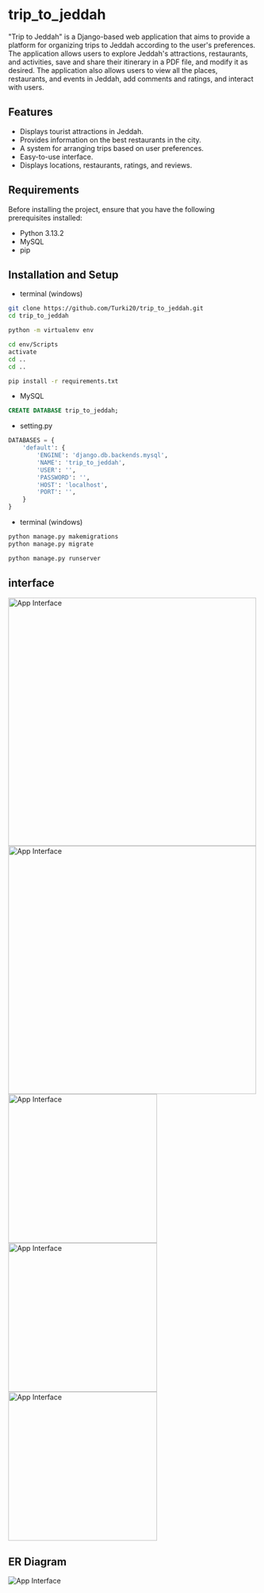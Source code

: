 # trip_to_jeddah
"Trip to Jeddah" is a Django-based web application that aims to provide a platform for organizing trips to Jeddah according to the user's preferences. The application allows users to explore Jeddah's attractions, restaurants, and activities, save and share their itinerary in a PDF file, and modify it as desired. The application also allows users to view all the places, restaurants, and events in Jeddah, add comments and ratings, and interact with users.

## Features
- Displays tourist attractions in Jeddah.
- Provides information on the best restaurants in the city.
- A system for arranging trips based on user preferences.
- Easy-to-use interface.
- Displays locations, restaurants, ratings, and reviews.

## Requirements
Before installing the project, ensure that you have the following prerequisites installed:
- Python 3.13.2
- MySQL
- pip

## Installation and Setup
* terminal (windows)
```bash
git clone https://github.com/Turki20/trip_to_jeddah.git
cd trip_to_jeddah
```
```bash
python -m virtualenv env
```
```bash
cd env/Scripts
activate
cd ..
cd ..
```
```bash
pip install -r requirements.txt
```

* MySQL
```sql
CREATE DATABASE trip_to_jeddah;
```
* setting.py
```python
DATABASES = {
    'default': {
        'ENGINE': 'django.db.backends.mysql',
        'NAME': 'trip_to_jeddah',
        'USER': '',
        'PASSWORD': '',
        'HOST': 'localhost',
        'PORT': '',
    }
}
```
* terminal (windows)
``` bash
python manage.py makemigrations
python manage.py migrate
```
```bash
python manage.py runserver
```

## interface
<img src="https://github.com/user-attachments/assets/5b0cc2d4-cf74-440a-b1ea-488e3d61ff80" alt="App Interface" width="500"/>
<img src="https://github.com/user-attachments/assets/c72dab17-3e97-487b-b72d-dcde9a09887e" alt="App Interface" width="500"/>
<br>
<img src="https://github.com/user-attachments/assets/a03feac5-7542-4651-b100-83211daf2dcc" alt="App Interface" width="300"/>
<img src="https://github.com/user-attachments/assets/3dc730cd-c89b-4119-81eb-4c4e5443669d" alt="App Interface" width="300"/>
<img src="https://github.com/user-attachments/assets/33f1237b-ccf2-4e00-8c1e-1ad3f6f55bcc" alt="App Interface" width="300"/>

## ER Diagram
<img src="https://github.com/user-attachments/assets/366453ed-6764-46ea-919e-4d9de189f542" alt="App Interface"/>
